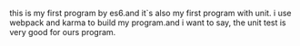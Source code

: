 this is my first program by es6.and it`s also my first program with unit.
i use webpack and karma to build my program.and i want to say, the unit test is
very good for ours program.
